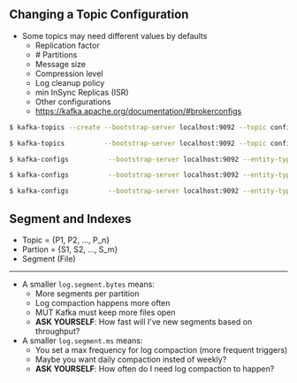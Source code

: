 
## Changing a Topic Configuration
* Some topics may need different values by defaults
  * Replication factor
  * \# Partitions
  * Message size
  * Compression level
  * Log cleanup policy
  * min InSync Replicas (ISR)
  * Other configurations
  * https://kafka.apache.org/documentation/#brokerconfigs

```bash
$ kafka-topics --create --bootstrap-server localhost:9092 --topic configured-topic --replication-factor 1 --partitions 3

$ kafka-topics          --bootstrap-server localhost:9092 --topic configured-topic --describe

$ kafka-configs          --bootstrap-server localhost:9092 --entity-type topics --entity-name configured-topic --describe

$ kafka-configs          --bootstrap-server localhost:9092 --entity-type topics --entity-name configured-topic --alter --add-config min.insync.replicas=2

$ kafka-configs          --bootstrap-server localhost:9092 --entity-type topics --entity-name configured-topic --alter --delete-config min.insync.replicas
```

## Segment and Indexes
* Topic = {P1, P2, ..., P_n}
* Partion = {S1, S2, ..., S_m}
* Segment (File)
***
* A smaller `log.segment.bytes` means:
  * More segments per partition
  * Log compaction happens more often
  * MUT Kafka must keep more files open
  * __ASK YOURSELF__: How fast will I've new segments based on throughput? 
* A smaller `log.segment.ms` means:
  * You set a max frequency for log compaction (more frequent triggers)
  * Maybe you want daily compaction insted of weekly?
  * __ASK YOURSELF__: How often do I need log compaction to happen?
